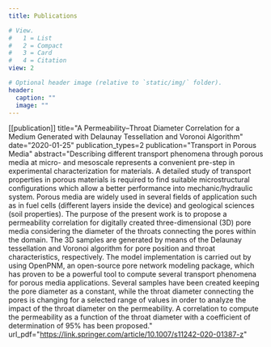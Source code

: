 ```yaml
---
title: Publications

# View.
#   1 = List
#   2 = Compact
#   3 = Card
#   4 = Citation
view: 2

# Optional header image (relative to `static/img/` folder).
header:
  caption: ""
  image: ""
---
```


[[publication]]
  title="A Permeability–Throat Diameter Correlation for a Medium Generated with Delaunay Tessellation and Voronoi Algorithm"
  date="2020-01-25"
  publication_types=2
  publication="Transport in Porous Media"
  abstract="Describing different transport phenomena through porous media at micro- and mesoscale represents a convenient pre-step in experimental characterization for materials. A detailed study of transport properties in porous materials is required to find suitable microstructural configurations which allow a better performance into mechanic/hydraulic system. Porous media are widely used in several fields of application such as in fuel cells (different layers inside the device) and geological sciences (soil properties). The purpose of the present work is to propose a permeability correlation for digitally created three-dimensional (3D) pore media considering the diameter of the throats connecting the pores within the domain. The 3D samples are generated by means of the Delaunay tessellation and Voronoi algorithm for pore position and throat characteristics, respectively. The model implementation is carried out by using OpenPNM, an open-source pore network modeling package, which has proven to be a powerful tool to compute several transport phenomena for porous media applications. Several samples have been created keeping the pore diameter as a constant, while the throat diameter connecting the pores is changing for a selected range of values in order to analyze the impact of the throat diameter on the permeability. A correlation to compute the permeability as a function of the throat diameter with a coefficient of determination of 95% has been proposed."
  url_pdf="https://link.springer.com/article/10.1007/s11242-020-01387-z"
